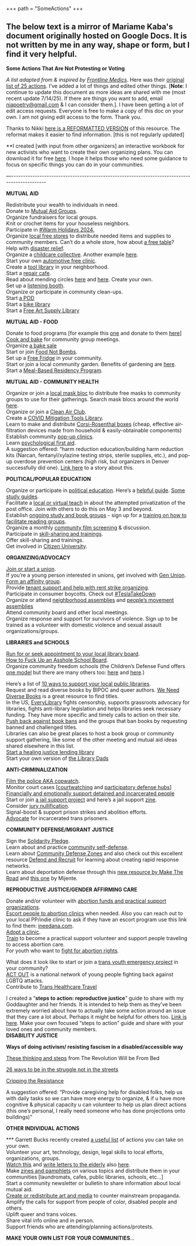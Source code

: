 +++ path = "SomeActions" +++


## The below text is a mirror of Mariame Kaba's document originally hosted on Google Docs. It is not written by me in any way, shape or form, but I find it very helpful.



**Some Actions That Are Not Protesting or Voting**

*A list adapted from & inspired by [Frontline Medics](https://linktr.ee/frontlinemedics?fbclid=IwY2xjawGgwVpleHRuA2FlbQIxMAABHcA4kgYrCxBLeUdo7642MY8KoH7QsClkGosryu_8Gu6zZJFA6mA_xIbuBA_aem_dWcWYhCX8250bZm3yiWzWA)*. Here was their [original list of 25 actions](https://www.instagram.com/p/DCR_78Ry6d4/?img_index=6). I’ve added a lot of things and edited other things. \[**Note**: I continue to update this document as more ideas are shared with me (most recent update 7/14/25). If there are things you want to add, email [niapoetry@gmail.com](mailto:niapoetry@gmail.com) & I can consider them.\]. I have been getting a lot of edit access requests. Everyone is free to make a copy of this doc on your own. I am not giving edit access to the form. Thank you. 

Thanks to Nikki [here is a REFORMATTED VERSION](https://docs.google.com/document/d/1m60DyvxQRbbgNoD9WI_gUCBgkPTwW_HvVQWpa-hJz_I/edit?usp=sharing) of this resource. The reformat makes it easier to find information. \[this is not regularly updated\]

\*\*I created \[with input from other organizers\] an interactive workbook for new activists who want to create their own organizing plans. You can download it for free [here](https://millionexperiments.com/zines/making-a-plan). I hope it helps those who need some guidance to focus on specific things you can do in your communities.

—---------------------------------------------------------------------------------------------  

**MUTUAL AID** 

Redistribute your wealth to individuals in need.  
Donate to [Mutual Aid Groups](https://docs.google.com/document/d/1xXHfnmWE08s3ytnofUy7CxQs-DLj_AN1yCgqmdNuSuo/edit?usp=sharing).  
Organize fundraisers for local groups.  
Knit or crochet items for your houseless neighbors.  
Participate in [\#Warm Holidays 2024\.](https://docs.google.com/document/d/1kK2cTAHHMj7KDmgp6s932cv8vgdAwQ-cdg65UpC6C3w/edit?usp=sharing)   
Organize [local free stores](https://www.shareable.net/how-to-start-your-own-free-store/) to distribute needed items and supplies to community members. Can’t do a whole store, how about [a free table](https://dispatch.mutualaidla.org/archive/29-november/)?   
Help with [disaster relief](https://mutualaiddisasterrelief.org/).  
Organize a [childcare collective](https://thefirecrackerfoundation.org/resources/childcare-collective/). Another example [here](https://chichico.org/).   
Start your own [automotive free clinic](https://www.automotivefreeclinic.org/).  
Create a [tool library](https://www.bklynlibrary.org/tool-library) in your neighborhood.  
Start a [repair cafe](https://www.repaircafe.org/).  
Read about mending circles [here](https://onthemends.substack.com/p/mending-in-community-is-more-fun) and [here](https://frontporchthreads.substack.com/p/why-mending-in-community-matters?utm_source=substack&utm_medium=email). Create your own.  
Set up a [listening booth](https://www.shareable.net/listening-booth-public-displays-of-attention/).  
Organize or participate in community clean-ups.  
Start [a POD](https://www.soiltjp.org/blog/pods-for-our-current-moment)  
Start a [bike library](https://mplscargobikelibrary.com/)   
Start a [Free Art Supply Library](https://artsupplylibrary.com/start-your-own/)

**MUTUAL AID \- FOOD**

Donate to food programs \[for example this [one](https://docs.google.com/forms/d/e/1FAIpQLSdMUY9PX98-cbVT3N2lbkx0R_lnczTuyhs_i6tDyh5CfOyOrQ/viewform?fbclid=PAZXh0bgNhZW0CMTEAAaZHcdD0AmR-wt3vC23cG-9uloFqlPmlhfRVdUeuhxsuim_sqUcKRtAVagY_aem_tPUGT891F9S7mzvHG9rKtA) and donate to them [here](https://evloves.networkforgood.com/?fbclid=PAZXh0bgNhZW0CMTEAAaafHMV4u1jCKWLPbyue-x4eug_JsSl4-3FIZD7Wn4LjP46NWqv4L98GnXk_aem_fqHbKhE7PlHHtiJa8QZCRg)\]   
[Cook and bake](https://www.yesmagazine.org/issue/affordable-housing/2018/06/27/cooking-stirs-the-pot-for-social-change) for community group meetings.  
Organize [a bake sale](https://www.sherrysbagels.com/blog/bake-sales-and-political-resistance?)  
Start or join [Food Not Bombs](https://foodnotbombs.net/new_site/).  
Set up a [Free Fridge](https://millionexperiments.com/podcast/season-1/podcast-episode-3) in your community.  
Start or join a local community garden. Benefits of gardening are [here](https://reasonstobecheerful.world/gardening-for-health/?_kx=ziIXjraXoms_ug89DYc8foXAPOc-SrH-nDJdNV0TQaM.XRSfBG).  
Start a [Meal-Based Residency Program](https://halfletterpress.com/the-meal-based-artist-residency-program-pdf/).

**MUTUAL AID \- COMMUNITY HEALTH**

Organize or join a [local mask bloc](https://www.youtube.com/watch?v=ll_AerkYZn8) to distribute free masks to community groups to use for their gatherings. Search mask blocs around the world [here](https://maskbloc.org/).   
Organize or join a [Clean Air Club](https://linktr.ee/cleanairclub).  
Create a [COVID Mitigation Tools Library](https://linktr.ee/cat.pgh?fbclid=PAZXh0bgNhZW0CMTEAAaYBOl_MzLgCCDmPNbc0YducGU6WWMzgYjKoJDR7eM-l5NRLLTH06QjJhAo_aem_lfDYfOzwPY-MP3m-aiEyXA).  
Learn to make and distribute [Corsi-Rosenthal boxes](https://en.m.wikipedia.org/wiki/Corsi%E2%80%93Rosenthal_Box) (cheap, effective air-filtration devices made from household & easily-obtainable components)  
Establish community [pop-up clinics](https://dispatch.mutualaidla.org/archive/29-november/).  
Learn [psychological first aid](https://www.redcross.ca/training-and-certification/course-descriptions/psychological-first-aid).  
A suggestion offered: “harm reduction education/building harm reduction kits (Narcan, fentanyl/xylazine testing strips, sterile supplies, etc.), and pop-up overdose prevention centers (high risk, but organizers in Denver successfully did one). [Link here](https://www.youtube.com/watch?app=desktop&v=1X5MNOAA5P8) to a story about this.

**POLITICAL/POPULAR EDUCATION**

Organize or participate in [political education](https://criticalresistance.org/popular-education-overview/). Here’s a [helpful guide](https://drive.google.com/file/d/1OR4QO9KuL4Flau_CoD8Sd7fD4gHu4neu/view?usp=sharing). [Some study guides](https://collectiveliberation.org/resource-library/).  
Facilitate a [local or virtual teach](https://usps-teach-in.carrd.co/) in about the attempted privatization of the post office. Join with others to do this on May 3 and beyond.   
Establish [ongoing study and book groups](https://www.radicalinprogress.org/study-guides) \- sign up for a [training on how to facilitate reading groups](https://docs.google.com/forms/d/e/1FAIpQLSek6EvkAzLNIGxAgAjkRyFuuzp9gqEOj8PHdEOzoxjI_ZSCsQ/viewform).  
Organize a monthly [community film screening](https://remake.world/stories/how-to-host-a-film-screening-drive-change-in-your-own-community/) & discussion.   
Participate in [skill-sharing and trainings](https://www.movementofferings.org/new-page).  
Offer skill-sharing and trainings.  
Get involved in [Citizen University](https://citizenuniversity.us/about/).

**ORGANIZING/ADVOCACY**

[Join or start a union](https://www.youtube.com/watch?v=tok00IDVTz4).    
If you’re a young person interested in unions, get involved with [Gen Union](https://actionnetwork.org/forms/gen-u-get-involved/).  
[Form an affinity group](https://drive.google.com/file/d/1dgu7mFgOwyFxIFFJgToy187q5Sq84LYB/view?usp=sharing).   
Provide [tenant support and help with rent strike organizing](https://atun-rsia.org/).  
Participate in consumer boycotts. Check out [\#TeslaTakeDown](https://www.teslatakedown.com/)  
Organize or attend [neighborhood assemblies](https://theanarchistlibrary.org/library/usufruct-collective-introduction-to-neighborhood-assemblies) and [people’s movement assemblies](https://projectsouth.org/global-movement-building/peoples-movement-assemblies/)  
Attend community board and other local meetings.  
Organize response and support for survivors of violence. Sign up to be trained as a volunteer with domestic violence and sexual assault organizations/groups.

**LIBRARIES and SCHOOLS**

[Run for or seek appointment to your local library board](https://www.librariesforthepeople.org/).  
[How to Fuck Up an Asshole School Board](https://docs.google.com/document/d/1RmInjFNVs3guetDErrkoqDQrJc91IOpJ9WoXmSRwIA0/edit?usp=sharing).  
Organize community freedom schools (the Children’s Defense Fund offers [one model](https://www.childrensdefense.org/our-work/cdf-freedom-schools/) but there are many others too: [here](https://abolitionschool.org/) and [here](https://www.chicagofreedomschool.org/).)

Here’s a list of [10 ways to support your local public libraries](https://drive.google.com/file/d/1Womiwp1MIoCZMwN2Zn121sJjYXkRIs_a/view?usp=sharing).  
Request and read diverse books by BIPOC and queer authors. [We Need Diverse Books](https://diversebooks.org/resources/) is a great resource to find titles.   
In the US, [EveryLibrary](https://www.everylibrary.org/about-everylibrary) fights censorship, supports grassroots advocacy for libraries, fights anti-library legislation and helps libraries seek necessary funding. They have more specific and timely calls to action on their site.  
[Push back against book bans](https://bookriot.com/how-to-fight-book-bans-and-censorship-in-2024/) and the groups that ban books by requesting banned and challenged titles.  
Libraries can also be great places to host a book group or community support gathering, like some of the other meeting and mutual aid ideas shared elsewhere in this list.  
[Start a healing justice lending library](https://tashmicatorok.com/healing-justice-lending-library/?fbclid=IwY2xjawGguCVleHRuA2FlbQIxMAABHZANA4RdiAYNu1vVrJgGrURNgirbvNdNoMSar9AzZ0FxfphYyNofNeZcKw_aem_u9ItiiS0nPDYBqg2zuAvoQ)   
Start your own version of [the Library Dads](https://dearfathers.com/2024/10/how-khari-arnold-is-bringing-dads-in-atlanta-together-at-the-library/)

**ANTI-CRIMINALIZATION**

[Film the police AKA copwatch](https://www.justicecommittee.org/cop-watch).  
Monitor court cases \[[courtwatching](https://www.courtwatchnyc.org/) and [participatory defense hubs](https://www.participatorydefense.org/)\]    
[Financially and emotionally support detained and incarcerated people](https://docs.google.com/document/d/1ByMHRNbsntdyziubfPJq7vDzxiBFEqroxzCUgKsxp9E/edit?usp=sharing)    
Start or join [a jail support project](https://linktr.ee/chicommunityjailsupport)  and here’s a jail support [zine](https://drive.google.com/file/d/1XCyl3cf9LOpl6sGEtocPeawyMcjqOV2X/view?usp=sharing).  
Consider [jury nullification](https://beyondcourts.org/en/act/voting-not-guilty-toolkit-jury-nullification).  
Signal-boost & support prison strikes and abolition efforts.  
[Advocate](https://justdetention.org/protect-incarcerated-transgender-people/) for incarcerated trans prisoners.

**COMMUNITY DEFENSE/MIGRANT JUSTICE**

Sign the [Solidarity Pledge](https://www.solidaritypledge.org/).  
Learn about and practice [community self-defense](https://www.yesmagazine.org/social-justice/2024/11/11/election-left-defense).  
Learn about [Community Defense Zones](https://www.powershift.org/resources/community-defense-zone-starter-guide) and also check out this excellent resource [Defend and Recruit](https://defendandrecruit.org/?ms=20250123_SiembraDefend%20Recruit) for learning about creating rapid response networks.  
Learn about deportation defense through this [new resource by Make The Road](https://maketheroadny.org/deportation-defense-manual/) and [this one](https://development.mijente.net/defend/?emci=e81c529d-c5bc-ef11-88d0-000d3a9d5840&emdi=b5cdabaf-57bd-ef11-88d0-000d3a9d5840&ceid=19325445) by Mijente.

**REPRODUCTIVE JUSTICE/GENDER AFFIRMING CARE**

Donate and/or volunteer with [abortion funds and practical support organizations](https://www.ineedana.com/advanced-search/support).  
[Escort people to abortion clinics](https://www.plannedparenthood.org/planned-parenthood-north-central-states/get-involved/volunteer-clinic-escorts) when needed. Also you can reach out to your local PP/indie clinic to ask if they have an escort program use this link to find them: [ineedana.com](https://ineedana.com/).  
[Adopt a clinic](https://www.aafront.org/support-real-clinics/?emci=33de31fd-1b9d-ef11-88ce-000d3a98fa6b&emdi=a095d511-06a1-ef11-88d0-6045bdd62db6&ceid=1476048).  
[Train](https://apiaryps.org/pollination-station) to become a practical support volunteer and support people traveling to access abortion care.   
For youth who want to [fight for abortion rights](https://actionnetwork.org/forms/youthasc-launch?source=direct_link&link_id=0&can_id=509922e6a155340515c0d76117e874e5&email_referrer=email_2530590&email_subject=hope-action-and-solidarity-moving-forward-together).

What does it look like to start or join a [trans youth emergency project](https://southernequality.org/tyep/) in your community?   
[ACT OUT](https://www.advocatesforyouth.org/campaigns/act-out/) is a national network of young people fighting back against LGBTQ attacks.  
Contribute to [Trans Healthcare Travel](https://queertransproject.org/pages/gender-affirming-care-flights)

I created a “**steps to action: reproductive justice**” guide to share with my Goddaughter and her friends. It is intended to help them as they’ve been extremely worried about how to actually take some action around an issue that they care a lot about. Perhaps it might be helpful for others too. [Link is here](https://docs.google.com/document/d/1YTqHbcnC6loytHc1LxhpMOuagiPu6JMrspUTWttBP8U/edit?usp=sharing). Make your own focused “steps to action” guide and share with your loved ones and community members.  
**DISABILITY JUSTICE**

**Ways of doing activism/ resisting fascism in a disabled/accessible way**

[These thinking and steps](https://www.instagram.com/p/DEkYXbWusbx/?img_index=1) from The Revolution Will be From Bed

[26 ways to be in the struggle not in the streets](https://disabilityvisibilityproject.com/2020/06/06/26-ways-to-be-in-the-struggle-beyond-the-streets-june-2020-update/)

[Cripping the Resistance](https://disabilityvisibilityproject.com/2020/08/24/cripping-the-resistance-no-revolution-without-us/)

A suggestion offered: “Provide caregiving help for disabled folks, help us with daily tasks so we can have more energy to organize, & if u have more cognitive & physical capacity u can volunteer to help us plan direct actions (this one’s personal, I really need someone who has done projections onto buildings)”

**OTHER INDIVIDUAL ACTIONS**

\*\*\* Garrett Bucks recently created [a useful list](https://open.substack.com/pub/thewhitepages/p/thirty-lonely-but-beautiful-actions?r=iw9zm&utm_campaign=post&utm_medium=email) of actions you can take on your own.   
Volunteer your art, technology, design, legal skills to local efforts, organizations, groups.  
[Watch this](https://www.instagram.com/p/C_OQRQcvtwj/?hl=en) and [write letters to the elderly](https://loveforourelders.org/?gad_source=1&gclid=CjwKCAiAmMC6BhA6EiwAdN5iLYbuwIOxkdNf9fL7l5qo049CmxG52pwmkmADAg0iV7M02MbtfJr7hxoCpy4QAvD_BwE) also [here](https://www.lettersagainstisolation.com/).  
Make [zines and pamphlets](https://prattlis.libguides.com/zines/welcome) on various topics and distribute them in your communities \[laundromats, cafes, public libraries, schools, etc…\]   
Start a community newsletter or bulletin to share information about local mutual aid.  
[Create or redistribute art and media](https://justseeds.org/graphics/) to counter mainstream propaganda.  
Amplify the calls for support from people of color, disabled people and others.  
Uplift queer and trans voices.  
Share vital info online and in person.   
Support friends who are attending/planning actions/protests.

**MAKE YOUR OWN LIST FOR YOUR COMMUNITIES**…   
